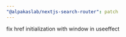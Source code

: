 ```yaml
---
"@alpakaslab/nextjs-search-router": patch
---
```


fix href initialization with window in useeffect
